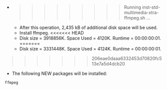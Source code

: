 * >>>>>>>>> Running inst-std-multimedia-xtra-ffmpeg.sh ...
  * After this operation, 2,435 kB of additional disk space will be used.
  * Install ffmpeg.
<<<<<<< HEAD
  * Disk size = 3918856K. Space Used = 4120K. Runtime = 00:00:00:01.
=======
  * Disk size = 3331448K. Space Used = 4124K. Runtime = 00:00:00:01.
>>>>>>> 206eae0daaa6332453d70820fc513e7a5d4dcb20
  * The following NEW packages will be installed:
  ```bash
ffmpeg
  ```
